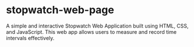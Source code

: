 # stopwatch-web-page
A simple and interactive Stopwatch Web Application built using HTML, CSS, and JavaScript. This web app allows users to measure and record time intervals effectively.
